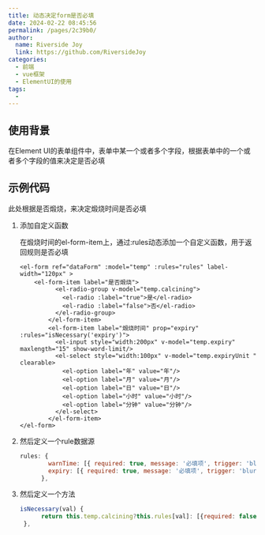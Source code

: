 ```yaml
---
title: 动态决定form是否必填
date: 2024-02-22 08:45:56
permalink: /pages/2c39b0/
author:
  name: Riverside Joy
  link: https://github.com/RiversideJoy
categories:
  - 前端
  - vue框架
  - ElementUI的使用
tags:
  - 
---
```

## 使用背景

在Element UI的表单组件中，表单中某一个或者多个字段，根据表单中的一个或者多个字段的值来决定是否必填

## 示例代码

此处根据是否煅烧，来决定煅烧时间是否必填

1. 添加自定义函数

   在煅烧时间的el-form-item上，通过:rules动态添加一个自定义函数，用于返回规则是否必填

   ```vue
   <el-form ref="dataForm" :model="temp" :rules="rules" label-width="120px" >
       <el-form-item label="是否煅烧">
             <el-radio-group v-model="temp.calcining">
               <el-radio :label="true">是</el-radio>
               <el-radio :label="false">否</el-radio>
             </el-radio-group>
           </el-form-item>
           <el-form-item label="煅烧时间" prop="expiry" :rules="isNecessary('expiry')">
             <el-input style="width:200px" v-model="temp.expiry" maxlength="15" show-word-limit/>
             <el-select style="width:100px" v-model="temp.expiryUnit " clearable>
               <el-option label="年" value="年"/>
               <el-option label="月" value="月"/>
               <el-option label="日" value="日"/>
               <el-option label="小时" value="小时"/>
               <el-option label="分钟" value="分钟"/>
             </el-select>
           </el-form-item>
   </el-form>
   ```

2. 然后定义一个rule数据源

   ```js
   rules: {
           warnTime: [{ required: true, message: '必填项', trigger: 'blur' }],
           expiry: [{ required: true, message: '必填项', trigger: 'blur' }]
         },
   ```

3. 然后定义一个方法

   ```js
   isNecessary(val) {
         return this.temp.calcining?this.rules[val]: [{required: false}]
    },
   ```

   

   

   

   

   

   

   

   

   

   

